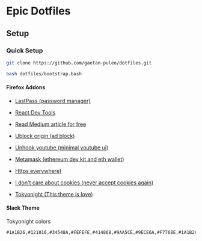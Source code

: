 # Epic Dotfiles

## Setup

### Quick Setup
```bash
git clone https://github.com/gaetan-puleo/dotfiles.git

bash dotfiles/bootstrap.bash
```
<!-- ### Advanced Setup -->

<!-- #### Install only wanted apps -->
<!-- You can install only the wanted packages -->
<!-- ```bash -->
<!-- makefile minimal # minimal Setup -->
<!-- makefile raspberry # Setup a raspberry server -->

<!-- # optionnal bundle --> 
<!-- makefile gui --> 
<!-- makefile server --> 
<!-- makefile design --> 
<!-- makefile office --> 
<!-- makefile dev --> 
<!-- ``` -->

#### Firefox Addons

- [LastPass (password manager)](https://addons.mozilla.org/fr/firefox/addon/lastpass-password-manager/)
- [React Dev Tools](https://addons.mozilla.org/fr/firefox/addon/react-devtools/)
- [Read Medium article for free](https://addons.mozilla.org/fr/firefox/addon/medium-unlimited-read-for-free/)
- [Ublock origin (ad block)](https://addons.mozilla.org/fr/firefox/addon/ublock-origin/)
- [Unhook youtube (minimal youtube ui)](https://addons.mozilla.org/fr/firefox/addon/youtube-recommended-videos/)

- [Metamask (ethereum dev kit and eth wallet)](https://addons.mozilla.org/fr/firefox/addon/ether-metamask/)
- [Https everywhere)](https://addons.mozilla.org/fr/firefox/addon/https-everywhere/)
- [I don't care about cookies (never accept cookies again)](https://addons.mozilla.org/fr/firefox/addon/i-dont-care-about-cookies/)

- [Tokyonight (This theme is love)](https://addons.mozilla.org/en-US/firefox/addon/tokyo_night/?)


#### Slack Theme

Tokyonight colors
```
#1A1B26,#121016,#34548A,#FEFEFE,#414868,#9AA5CE,#9ECE6A,#F7768E,#1A1B26,#9AA5CE
```
